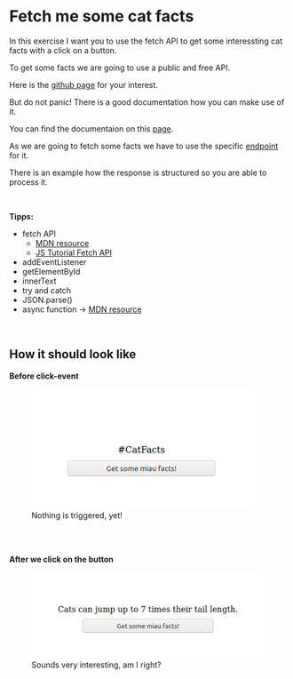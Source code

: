 # Fetch me some cat facts

In this exercise I want you to use the fetch API to get
some interessting cat facts with a click on a button.

To get some facts we are going to use a public and free
API.

Here is the [github page](https://github.com/alexwohlbruck/cat-facts) for your interest.

But do not panic! There is a good documentation how you can make
use of it.

You can find the documentaion on this [page](https://alexwohlbruck.github.io/cat-facts/docs/).

As we are going to fetch some facts we have to use the specific [endpoint](https://alexwohlbruck.github.io/cat-facts/docs/endpoints/facts.html) for it. 

There is an example how the response is structured so you are able to process it.

<br>

**Tipps:**

- fetch API
  - [MDN resource](https://developer.mozilla.org/en-US/docs/Web/API/Fetch_API/Using_Fetch)
  - [JS Tutorial Fetch API](https://www.javascripttutorial.net/javascript-fetch-api/)
- addEventListener
- getElementById
- innerText
- try and catch
- JSON.parse()
- async function -> [MDN resource](https://developer.mozilla.org/en-US/docs/Web/JavaScript/Reference/Statements/async_function)

<br>

## How it should look like

**Before click-event**

<figure>
    <img src="Before_cat_fact.png" />
    <figcaption>Nothing is triggered, yet!</figcaption>
</figure>

<br>
<br>

**After we click on the button**

<figure>
    <img src="After_cat_fact.png" />
    <figcaption>Sounds very interesting, am I right?</figcaption>
</figure>